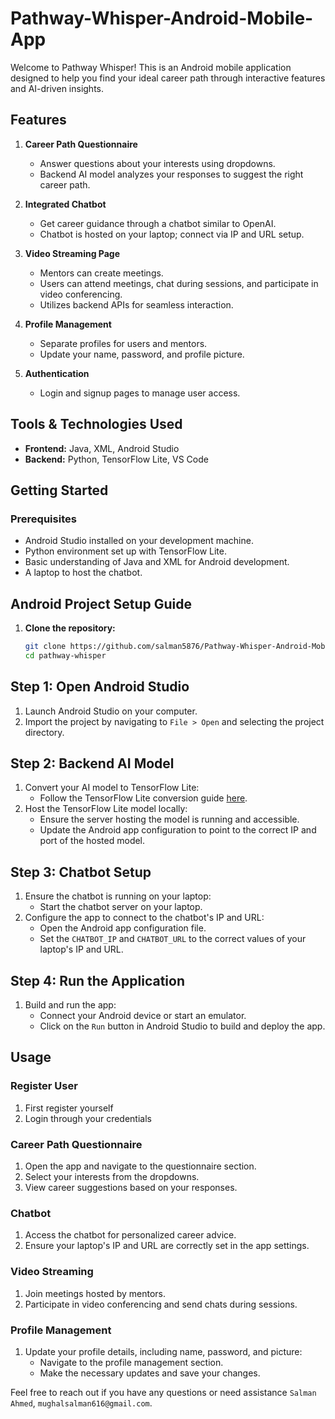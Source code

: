 # Pathway-Whisper-Android-Mobile-App

Welcome to Pathway Whisper! This is an Android mobile application designed to help you find your ideal career path through interactive features and AI-driven insights.

## Features

1. **Career Path Questionnaire**
   - Answer questions about your interests using dropdowns.
   - Backend AI model analyzes your responses to suggest the right career path.

2. **Integrated Chatbot**
   - Get career guidance through a chatbot similar to OpenAI.
   - Chatbot is hosted on your laptop; connect via IP and URL setup.

3. **Video Streaming Page**
   - Mentors can create meetings.
   - Users can attend meetings, chat during sessions, and participate in video conferencing.
   - Utilizes backend APIs for seamless interaction.

4. **Profile Management**
   - Separate profiles for users and mentors.
   - Update your name, password, and profile picture.

5. **Authentication**
   - Login and signup pages to manage user access.

## Tools & Technologies Used

- **Frontend:** Java, XML, Android Studio
- **Backend:** Python, TensorFlow Lite, VS Code

## Getting Started

### Prerequisites

- Android Studio installed on your development machine.
- Python environment set up with TensorFlow Lite.
- Basic understanding of Java and XML for Android development.
- A laptop to host the chatbot.

## Android Project Setup Guide


1. **Clone the repository:**
   ```bash
   git clone https://github.com/salman5876/Pathway-Whisper-Android-Mobile-App
   cd pathway-whisper

## Step 1: Open Android Studio
1. Launch Android Studio on your computer.
2. Import the project by navigating to `File > Open` and selecting the project directory.

## Step 2: Backend AI Model
1. Convert your AI model to TensorFlow Lite:
   - Follow the TensorFlow Lite conversion guide [here](https://www.tensorflow.org/lite/convert).
2. Host the TensorFlow Lite model locally:
   - Ensure the server hosting the model is running and accessible.
   - Update the Android app configuration to point to the correct IP and port of the hosted model.

## Step 3: Chatbot Setup
1. Ensure the chatbot is running on your laptop:
   - Start the chatbot server on your laptop.
2. Configure the app to connect to the chatbot's IP and URL:
   - Open the Android app configuration file.
   - Set the `CHATBOT_IP` and `CHATBOT_URL` to the correct values of your laptop's IP and URL.

## Step 4: Run the Application
1. Build and run the app:
   - Connect your Android device or start an emulator.
   - Click on the `Run` button in Android Studio to build and deploy the app.

## Usage

### Register User
1. First register yourself
2. Login through your credentials

### Career Path Questionnaire
1. Open the app and navigate to the questionnaire section.
2. Select your interests from the dropdowns.
3. View career suggestions based on your responses.

### Chatbot
1. Access the chatbot for personalized career advice.
2. Ensure your laptop's IP and URL are correctly set in the app settings.

### Video Streaming
1. Join meetings hosted by mentors.
2. Participate in video conferencing and send chats during sessions.

### Profile Management
1. Update your profile details, including name, password, and picture:
   - Navigate to the profile management section.
   - Make the necessary updates and save your changes.

Feel free to reach out if you have any questions or need assistance `Salman Ahmed`, `mughalsalman616@gmail.com`.
